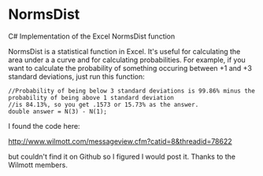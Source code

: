 NormsDist
=========

C# Implementation of the Excel NormsDist function

NormsDist is a statistical function in Excel.  It's useful for calculating the area under a a curve and for calculating
probabilities.  For example, if you want to calculate the probability of something occuring between +1 and +3
standard deviations, just run this function:

```
//Probability of being below 3 standard deviations is 99.86% minus the probability of being above 1 standard deviation
//is 84.13%, so you get .1573 or 15.73% as the answer.
double answer = N(3) - N(1);
```

I found the code here:

http://www.wilmott.com/messageview.cfm?catid=8&threadid=78622

but couldn't find it on Github so I figured I would post it.  Thanks to the Wilmott members.
